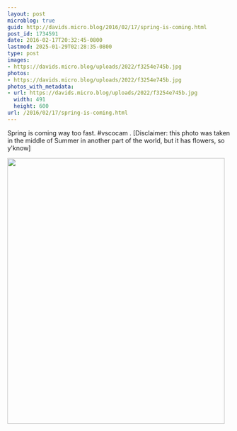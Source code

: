 ```yaml
---
layout: post
microblog: true
guid: http://davids.micro.blog/2016/02/17/spring-is-coming.html
post_id: 1734591
date: 2016-02-17T20:32:45-0800
lastmod: 2025-01-29T02:28:35-0800
type: post
images:
- https://davids.micro.blog/uploads/2022/f3254e745b.jpg
photos:
- https://davids.micro.blog/uploads/2022/f3254e745b.jpg
photos_with_metadata:
- url: https://davids.micro.blog/uploads/2022/f3254e745b.jpg
  width: 491
  height: 600
url: /2016/02/17/spring-is-coming.html
---
```

Spring is coming way too fast. #vscocam
.
[Disclaimer: this photo was taken in the middle of Summer in another part of the world, but it has flowers, so y'know]

<img src="/uploads/2022/f3254e745b.jpg" width="491" height="600" alt="">
